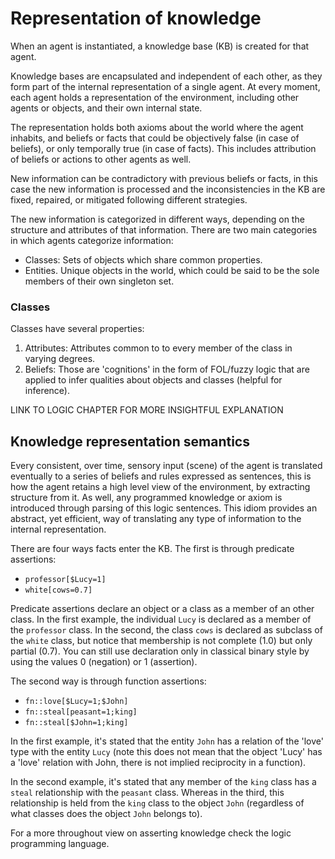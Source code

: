 # Representation of knowledge

When an agent is instantiated, a knowledge base (KB) is created for that agent.

Knowledge bases are encapsulated and independent of each other, as they form part of the internal representation of a single agent. At every moment, each agent
holds a representation of the environment, including other agents or
objects, and their own internal state.

The representation holds both axioms about the world where the agent
inhabits, and beliefs or facts that could be objectively false (in case
of beliefs), or only temporally true (in case of facts). This includes
attribution of beliefs or actions to other agents as well.

New information can be contradictory with previous beliefs or facts,
in this case the new information is processed and the inconsistencies
in the KB are fixed, repaired, or mitigated following different strategies.

The new information is categorized in different ways, depending on the
structure and attributes of that information. There are two main categories
in which agents categorize information:

* Classes: Sets of objects which share common properties.
* Entities. Unique objects in the world, which could be said to be
  the sole members of their own singleton set.

### Classes

Classes have several properties:
1. Attributes: Attributes common to to every member of the class in varying
   degrees.
2. Beliefs: Those are 'cognitions' in the form of FOL/fuzzy logic that are
   applied to infer qualities about objects and classes (helpful for inference).

LINK TO LOGIC CHAPTER FOR MORE INSIGHTFUL EXPLANATION

## Knowledge representation semantics

Every consistent, over time, sensory input (scene) of the agent is translated eventually 
to a series of beliefs and rules expressed as sentences, this is how the agent retains
a high level view of the environment, by extracting structure from it. As well,
any programmed knowledge or axiom is introduced through parsing of this logic sentences.
This idiom provides an abstract, yet efficient, way of translating any type of information
to the internal representation.

There are four ways facts enter the KB. The first is through predicate assertions:
* `professor[$Lucy=1]`
* `white[cows=0.7]`
  
Predicate assertions declare an object or a class as a member of an other 
class. In the first example, the individual `Lucy` is declared as a member 
of the `professor` class. In the second, the class `cows` is declared as subclass
of the `white` class, but notice that membership is not complete (1.0) but only 
partial (0.7). You can still use declaration only in classical binary style
by using the values 0 (negation) or 1 (assertion).

The second way is through function assertions:
* `fn::love[$Lucy=1;$John]`
* `fn::steal[peasant=1;king]`
* `fn::steal[$John=1;king]`

In the first example, it's stated that the entity `John` has a relation of the
'love' type with the entity `Lucy` (note this does not mean that the object 'Lucy'
has a 'love' relation with John, there is not implied reciprocity in a function).

In the second example, it's stated that any member of the `king` class has
a `steal` relationship with the `peasant` class. Whereas in the third, this
relationship is held from the `king` class to the object `John` (regardless of
what classes does the object `John` belongs to).

For a more throughout view on asserting knowledge check the logic programming language.
